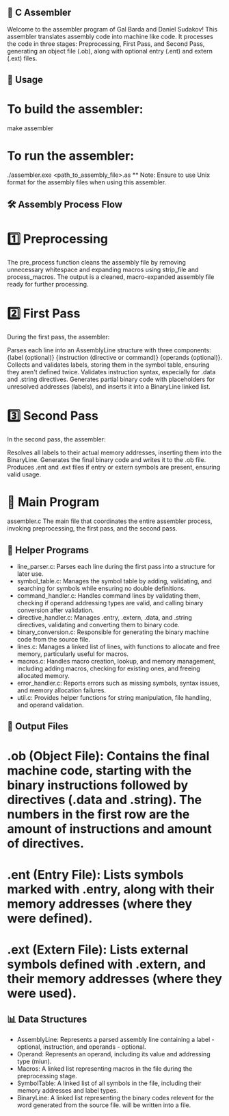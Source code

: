 ## 🎯 C Assembler
Welcome to the assembler program of Gal Barda and Daniel Sudakov!
This assembler translates assembly code into machine like code. It processes the code in three stages: Preprocessing, First Pass, and Second Pass, generating an object file (.ob), along with optional entry (.ent) and extern (.ext) files.

## 🚀 Usage
# To build the assembler:
make assembler
# To run the assembler:
./assembler.exe <path_to_assembly_file>.as
** Note: Ensure to use Unix format for the assembly files when using this assembler.

## 🛠️ Assembly Process Flow
# 1️⃣ Preprocessing
The pre_process function cleans the assembly file by removing unnecessary whitespace and expanding macros using strip_file and process_macros. The output is a cleaned, macro-expanded assembly file ready for further processing.

# 2️⃣ First Pass
During the first pass, the assembler:

Parses each line into an AssemblyLine structure with three components: {label (optional)} {instruction (directive or command)} {operands (optional)}.
Collects and validates labels, storing them in the symbol table, ensuring they aren't defined twice.
Validates instruction syntax, especially for .data and .string directives.
Generates partial binary code with placeholders for unresolved addresses (labels), and inserts it into a BinaryLine linked list.

# 3️⃣ Second Pass
In the second pass, the assembler:

Resolves all labels to their actual memory addresses, inserting them into the BinaryLine.
Generates the final binary code and writes it to the .ob file.
Produces .ent and .ext files if entry or extern symbols are present, ensuring valid usage.

# 📂 Main Program
assembler.c
The main file that coordinates the entire assembler process, invoking preprocessing, the first pass, and the second pass.

## 🔧 Helper Programs
- line_parser.c: Parses each line during the first pass into a structure for later use.
- symbol_table.c: Manages the symbol table by adding, validating, and searching for symbols while ensuring no double definitions.
- command_handler.c: Handles command lines by validating them, checking if operand addressing types are valid, and calling binary conversion after validation.
- directive_handler.c: Manages .entry, .extern, .data, and .string directives, validating and converting them to binary code.
- binary_conversion.c: Responsible for generating the binary machine code from the source file.
- lines.c: Manages a linked list of lines, with functions to allocate and free memory, particularly useful for macros.
- macros.c: Handles macro creation, lookup, and memory management, including adding macros, checking for existing ones, and freeing allocated memory.
- error_handler.c: Reports errors such as missing symbols, syntax issues, and memory allocation failures.
- util.c: Provides helper functions for string manipulation, file handling, and operand validation.

## 📄 Output Files
# .ob (Object File): Contains the final machine code, starting with the binary instructions followed by directives (.data and .string). The numbers in the first row are the amount of instructions and amount of directives.
# .ent (Entry File): Lists symbols marked with .entry, along with their memory addresses (where they were defined).
# .ext (Extern File): Lists external symbols defined with .extern, and their memory addresses (where they were used).

## 📊 Data Structures
- AssemblyLine: Represents a parsed assembly line containing a label  - optional, instruction, and operands - optional.
- Operand: Represents an operand, including its value and addressing type (miun).
- Macros: A linked list representing macros in the file during the preprocessing stage.
- SymbolTable: A linked list of all symbols in the file, including their memory addresses and label types.
- BinaryLine: A linked list representing the binary codes relevent for the word generated from the source file. will be written into a file. 
